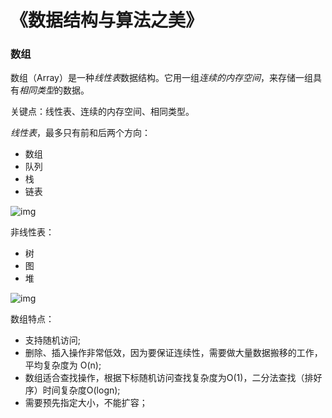 # 《数据结构与算法之美》







### 数组



数组（Array）是一种*线性表*数据结构。它用一组*连续的内存空间*，来存储一组具有*相同类型*的数据。



关键点：线性表、连续的内存空间、相同类型。



*线性表*，最多只有前和后两个方向：

- 数组
- 队列
- 栈
- 链表

![img](http://ww3.sinaimg.cn/large/006tNc79ly1g52j5z6iqzj30vq0n5acy.jpg)



非线性表：

- 树
- 图
- 堆

![img](http://ww2.sinaimg.cn/large/006tNc79ly1g52j91482zj30vq0k7q4w.jpg)





数组特点：

- 支持随机访问;
- 删除、插入操作非常低效，因为要保证连续性，需要做大量数据搬移的工作，平均复杂度为 O(n);
- 数组适合查找操作，根据下标随机访问查找复杂度为O(1)，二分法查找（排好序）时间复杂度O(logn);
- 需要预先指定大小，不能扩容；











